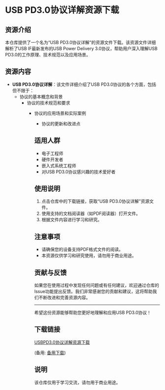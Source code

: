 # USB PD3.0协议详解资源下载

## 资源介绍

本仓库提供了一个名为“USB PD3.0协议详解”的资源文件下载。该资源文件详细解析了USB IF最新发布的USB Power Delivery 3.0协议，帮助用户深入理解USB PD3.0的工作原理、技术规范以及应用场景。

## 资源内容

- **USB PD3.0协议详解**：该文件详细介绍了USB PD3.0协议的各个方面，包括但不限于：
  - 协议的基本概念和背景
    - 协议的技术规范和要求
      - 协议的应用场景和实际案例
        - 协议的更新和改进点

        ## 适用人群

        - 电子工程师
        - 硬件开发者
        - 嵌入式系统工程师
        - 对USB PD3.0协议感兴趣的技术爱好者

        ## 使用说明

        1. 点击仓库中的下载链接，获取“USB PD3.0协议详解”资源文件。
        2. 使用支持的文档阅读器（如PDF阅读器）打开文件。
        3. 根据文件内容进行学习和研究。

        ## 注意事项

        - 请确保您的设备支持PDF格式文件的阅读。
        - 本资源仅供学习和研究使用，请勿用于商业用途。

        ## 贡献与反馈

        如果您在使用过程中发现任何问题或有任何建议，欢迎通过仓库的Issue功能提出反馈。我们非常感谢您的贡献和建议，这将帮助我们不断改进和完善资源内容。

        ---

        希望这份资源能够帮助您更好地理解和应用USB PD3.0协议！

        ## 下载链接
        [USBPD3.0协议详解资源下载](https://pan.quark.cn/s/e521139c6476) 

        (备用: [备用下载](https://pan.baidu.com/s/11p8michpyUZsI7OXUHk1lA?pwd=1234))

        ## 说明

        该仓库仅用于学习交流，请勿用于商业用途。
